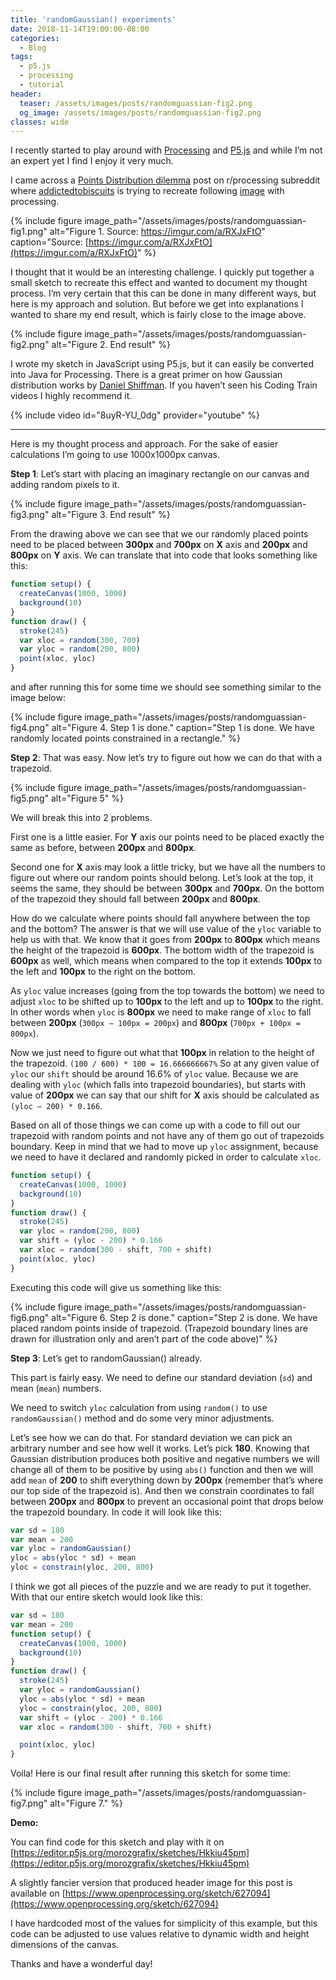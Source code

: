 ```yaml
---
title: 'randomGaussian() experiments'
date: 2018-11-14T19:00:00-08:00
categories:
  - Blog
tags:
  - p5.js
  - processing
  - tutorial
header:
  teaser: /assets/images/posts/randomguassian-fig2.png
  og_image: /assets/images/posts/randomguassian-fig2.png
classes: wide
---
```


I recently started to play around with [Processing](https://processing.org/) and [P5.js](https://p5js.org/) and while I’m not an expert yet I find I enjoy it very much.

I came across a [Points Distribution dilemma](https://www.reddit.com/r/processing/comments/9wutfp/point_distribution_dilemma/) post on r/processing subreddit where [addictedtobiscuits](https://www.reddit.com/user/addictedtobiscuits) is trying to recreate following [image](https://imgur.com/a/RXJxFtO) with processing.

{% include figure image_path="/assets/images/posts/randomguassian-fig1.png" alt="Figure 1. Source: https://imgur.com/a/RXJxFtO" caption="Source: [https://imgur.com/a/RXJxFtO](https://imgur.com/a/RXJxFtO)" %}

I thought that it would be an interesting challenge. I quickly put together a small sketch to recreate this effect and wanted to document my thought process. I’m very certain that this can be done in many different ways, but here is my approach and solution. But before we get into explanations I wanted to share my end result, which is fairly close to the image above.

{% include figure image_path="/assets/images/posts/randomguassian-fig2.png" alt="Figure 2. End result" %}

I wrote my sketch in JavaScript using P5.js, but it can easily be converted into Java for Processing. There is a great primer on how Gaussian distribution works by [Daniel Shiffman](https://shiffman.net/). If you haven’t seen his Coding Train videos I highly recommend it.

{% include video id="8uyR-YU_0dg" provider="youtube" %}

---

Here is my thought process and approach. For the sake of easier calculations I’m going to use 1000x1000px canvas.

**Step 1**: Let’s start with placing an imaginary rectangle on our canvas and adding random pixels to it.

{% include figure image_path="/assets/images/posts/randomguassian-fig3.png" alt="Figure 3. End result" %}

From the drawing above we can see that we our randomly placed points need to be placed between **300px** and **700px** on **X** axis and **200px** and **800px** on **Y** axis. We can translate that into code that looks something like this:

```javascript
function setup() {
  createCanvas(1000, 1000)
  background(10)
}
function draw() {
  stroke(245)
  var xloc = random(300, 700)
  var yloc = random(200, 800)
  point(xloc, yloc)
}
```

and after running this for some time we should see something similar to the image below:

{% include figure image_path="/assets/images/posts/randomguassian-fig4.png" alt="Figure 4. Step 1 is done." caption="Step 1 is done. We have randomly located points constrained in a rectangle." %}

**Step 2**: That was easy. Now let’s try to figure out how we can do that with a trapezoid.

{% include figure image_path="/assets/images/posts/randomguassian-fig5.png" alt="Figure 5" %}

We will break this into 2 problems.

First one is a little easier. For **Y** axis our points need to be placed exactly the same as before, between **200px** and **800px**.

Second one for **X** axis may look a little tricky, but we have all the numbers to figure out where our random points should belong. Let’s look at the top, it seems the same, they should be between **300px** and **700px**. On the bottom of the trapezoid they should fall between **200px** and **800px**.

How do we calculate where points should fall anywhere between the top and the bottom? The answer is that we will use value of the `yloc` variable to help us with that. We know that it goes from **200px** to **800px** which means the height of the trapezoid is **600px**. The bottom width of the trapezoid is **600px** as well, which means when compared to the top it extends **100px** to the left and **100px** to the right on the bottom.

As `yloc` value increases (going from the top towards the bottom) we need to adjust `xloc` to be shifted up to **100px** to the left and up to **100px** to the right. In other words when `yloc` is **800px** we need to make range of `xloc` to fall between **200px** (`300px — 100px = 200px`) and **800px** (`700px + 100px = 800px`).

Now we just need to figure out what that **100px** in relation to the height of the trapezoid. `(100 / 600) * 100 = 16.666666667%` So at any given value of `yloc` our `shift` should be around 16.6% of `yloc` value. Because we are dealing with `yloc` (which falls into trapezoid boundaries), but starts with value of **200px** we can say that our shift for **X** axis should be calculated as `(yloc — 200) * 0.166`.

Based on all of those things we can come up with a code to fill out our trapezoid with random points and not have any of them go out of trapezoids boundary. Keep in mind that we had to move up `yloc` assignment, because we need to have it declared and randomly picked in order to calculate `xloc`.

```javascript
function setup() {
  createCanvas(1000, 1000)
  background(10)
}
function draw() {
  stroke(245)
  var yloc = random(200, 800)
  var shift = (yloc - 200) * 0.166
  var xloc = random(300 - shift, 700 + shift)
  point(xloc, yloc)
}
```

Executing this code will give us something like this:

{% include figure image_path="/assets/images/posts/randomguassian-fig6.png" alt="Figure 6. Step 2 is done." caption="Step 2 is done. We have placed random points inside of trapezoid. (Trapezoid boundary lines are drawn for illustration only and aren’t part of the code above)" %}

**Step 3**: Let’s get to randomGaussian() already.

This part is fairly easy. We need to define our standard deviation (`sd`) and mean (`mean`) numbers.

We need to switch `yloc` calculation from using `random()` to use `randomGaussian()` method and do some very minor adjustments.

Let’s see how we can do that. For standard deviation we can pick an arbitrary number and see how well it works. Let’s pick **180**. Knowing that Gaussian distribution produces both positive and negative numbers we will change all of them to be positive by using `abs()` function and then we will add `mean` of **200** to shift everything down by **200px** (remember that’s where our top side of the trapezoid is). And then we constrain coordinates to fall between **200px** and **800px** to prevent an occasional point that drops below the trapezoid boundary. In code it will look like this:

```javascript
var sd = 180
var mean = 200
var yloc = randomGaussian()
yloc = abs(yloc * sd) + mean
yloc = constrain(yloc, 200, 800)
```

I think we got all pieces of the puzzle and we are ready to put it together. With that our entire sketch would look like this:

```javascript
var sd = 180
var mean = 200
function setup() {
  createCanvas(1000, 1000)
  background(10)
}
function draw() {
  stroke(245)
  var yloc = randomGaussian()
  yloc = abs(yloc * sd) + mean
  yloc = constrain(yloc, 200, 800)
  var shift = (yloc - 200) * 0.166
  var xloc = random(300 - shift, 700 + shift)

  point(xloc, yloc)
}
```

Voila! Here is our final result after running this sketch for some time:

{% include figure image_path="/assets/images/posts/randomguassian-fig7.png" alt="Figure 7." %}

**Demo:**

<div id="sketch-holder"></div>

<script src="https://cdnjs.cloudflare.com/ajax/libs/p5.js/1.11.10/p5.min.js"></script>
<script>
var sd = 180;
var mean = 200;

function setup() {
  var canvas = createCanvas(1000, 1000);
  canvas.parent('sketch-holder');
  background(10);
}

function draw() {
  stroke(245);

  var yloc = randomGaussian();
  yloc = abs(yloc * sd) + mean;
  yloc = constrain(yloc, 200, 800);


  var shift = (yloc - 200) * 0.166;
  var xloc = random(300 - shift, 700 + shift);

  point(xloc, yloc);
}
</script>

You can find code for this sketch and play with it on [https://editor.p5js.org/morozgrafix/sketches/Hkkiu45pm](https://editor.p5js.org/morozgrafix/sketches/Hkkiu45pm)

A slightly fancier version that produced header image for this post is available on [https://www.openprocessing.org/sketch/627094](https://www.openprocessing.org/sketch/627094)

I have hardcoded most of the values for simplicity of this example, but this code can be adjusted to use values relative to dynamic width and height dimensions of the canvas.

Thanks and have a wonderful day!
